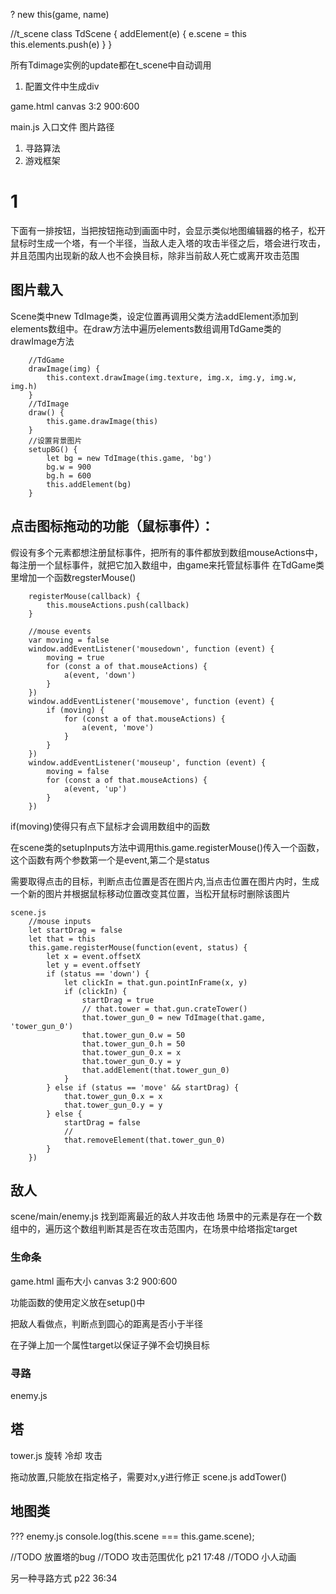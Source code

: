 ?
new this(game, name)

//t_scene
class TdScene {
  addElement(e) {
    e.scene = this
    this.elements.push(e)
  }
}




所有Tdimage实例的update都在t_scene中自动调用



1. 配置文件中生成div 

game.html canvas 3:2   900:600

main.js 入口文件
图片路径


1. 寻路算法
2. 游戏框架
# 1
下面有一排按钮，当把按钮拖动到画面中时，会显示类似地图编辑器的格子，松开鼠标时生成一个塔，有一个半径，当敌人走入塔的攻击半径之后，塔会进行攻击，并且范围内出现新的敌人也不会换目标，除非当前敌人死亡或离开攻击范围

## 图片载入
Scene类中new TdImage类，设定位置再调用父类方法addElement添加到elements数组中。在draw方法中遍历elements数组调用TdGame类的drawImage方法
```
    //TdGame
    drawImage(img) {
        this.context.drawImage(img.texture, img.x, img.y, img.w, img.h)
    }
    //TdImage
    draw() {
        this.game.drawImage(this)
    }
    //设置背景图片
    setupBG() {
        let bg = new TdImage(this.game, 'bg')
        bg.w = 900
        bg.h = 600
        this.addElement(bg)
    }
```
## 点击图标拖动的功能（鼠标事件）：
假设有多个元素都想注册鼠标事件，把所有的事件都放到数组mouseActions中，每注册一个鼠标事件，就把它加入数组中，由game来托管鼠标事件
在TdGame类里增加一个函数regsterMouse()
```
    registerMouse(callback) {
        this.mouseActions.push(callback)
    }
```
```        
    //mouse events
    var moving = false
    window.addEventListener('mousedown', function (event) {
        moving = true
        for (const a of that.mouseActions) {
            a(event, 'down')
        }
    })
    window.addEventListener('mousemove', function (event) {
        if (moving) {
            for (const a of that.mouseActions) {
                a(event, 'move')
            }
        }
    })
    window.addEventListener('mouseup', function (event) {
        moving = false
        for (const a of that.mouseActions) {
            a(event, 'up')
        }
    })
```
if(moving)使得只有点下鼠标才会调用数组中的函数


在scene类的setupInputs方法中调用this.game.registerMouse()传入一个函数，这个函数有两个参数第一个是event,第二个是status

需要取得点击的目标，判断点击位置是否在图片内,当点击位置在图片内时，生成一个新的图片并根据鼠标移动位置改变其位置，当松开鼠标时删除该图片
```
scene.js
    //mouse inputs
    let startDrag = false
    let that = this
    this.game.registerMouse(function(event, status) {
        let x = event.offsetX
        let y = event.offsetY
        if (status == 'down') {
            let clickIn = that.gun.pointInFrame(x, y)
            if (clickIn) {
                startDrag = true
                // that.tower = that.gun.crateTower()
                that.tower_gun_0 = new TdImage(that.game, 'tower_gun_0')
                that.tower_gun_0.w = 50
                that.tower_gun_0.h = 50
                that.tower_gun_0.x = x
                that.tower_gun_0.y = y
                that.addElement(that.tower_gun_0)
            }
        } else if (status == 'move' && startDrag) {
            that.tower_gun_0.x = x
            that.tower_gun_0.y = y
        } else {
            startDrag = false
            //
            that.removeElement(that.tower_gun_0)
        }
    })
```
## 敌人 
scene/main/enemy.js
找到距离最近的敌人并攻击他
场景中的元素是存在一个数组中的，遍历这个数组判断其是否在攻击范围内，在场景中给塔指定target

### 生命条


game.html 画布大小 canvas 3:2   900:600

功能函数的使用定义放在setup()中

把敌人看做点，判断点到圆心的距离是否小于半径

在子弹上加一个属性target以保证子弹不会切换目标

### 寻路
enemy.js



## 塔
tower.js
旋转 冷却 攻击

拖动放置,只能放在指定格子，需要对x,y进行修正
scene.js 
    addTower()


## 地图类


???
enemy.js
        console.log(this.scene === this.game.scene);




//TODO 放置塔的bug
//TODO 攻击范围优化 p21 17:48
//TODO 小人动画 



另一种寻路方式 p22 36:34